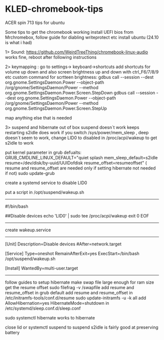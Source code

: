 # KLED-chromebook-tips
ACER spin 713 tips for ubuntu

Some tips to get the chromebook working
install UEFI bios from Mrchromebox, follow guide for diabling writeprotect etc
install ubuntu (24.10 is what i had)

1> Sound:
https://github.com/WeirdTreeThing/chromebook-linux-audio
works fine, reboot after following instructions

2> keymapping :
go to settings-> keyboard->shortcuts add shortcuts for volume up down and also screen brightness up and down with ctrl_F6/7/8/9 etc
custom command for scrtteen brightness:
gdbus call --session --dest org.gnome.SettingsDaemon.Power --object-path /org/gnome/SettingsDaemon/Power --method org.gnome.SettingsDaemon.Power.Screen.StepDown 
gdbus call --session --dest org.gnome.SettingsDaemon.Power --object-path /org/gnome/SettingsDaemon/Power --method org.gnome.SettingsDaemon.Power.Screen.StepUp

 map anything else that is needed

 3> suspend and hibernate
 out of box suspend doesn´t work keeps restarting
 s2idle does work if you switch /sys/power/mem_sleep , deep doesn´t seem to work,
 change LID0 to disabled in /proc/acpi/wakeup to get s2idle to work

put kernel parameter in grub defualts:
GRUB_CMDLINE_LINUX_DEFAULT="quiet splash mem_sleep_default=s2idle resume=/dev/disk/by-uuid/UUIDofdisk resume_offset=resumeoffset"
 ( resume and resume_offset are needed only if setting hibernate not needed if not)
sudo update-grub
 
create a systemd service to disable LID0

put a script in /opt/suspend/wakeup.sh
***
#!/bin/bash

##Disable devices
echo 'LID0' | sudo tee /proc/acpi/wakeup
exit 0
EOF
***

create wakeup.service
***
[Unit]
Description=Disable devices
#After=network.target

[Service]
Type=oneshot
RemainAfterExit=yes
ExecStart=/bin/bash /opt/suspend/wakeup.sh

[Install]
WantedBy=multi-user.target
***

follow guides to setup hibernate
make swap file large enough for ram size
get the resume offset 
sudo filefrag -v /swapfile
add resume and resume_offset in grub default
add resume and resume_offset in /etc/initramfs-tools/conf.d/resume
sudo update-initramfs -u -k all
add
AllowHibernation=yes
HibernateMode=shutdown
in 
/etc/systemd/sleep.conf.d/sleep.conf

sudo systemctl hibernate works to hibernate

close lid or systemctl suspend to suspend
s2idle is fairly good at preserving battery








